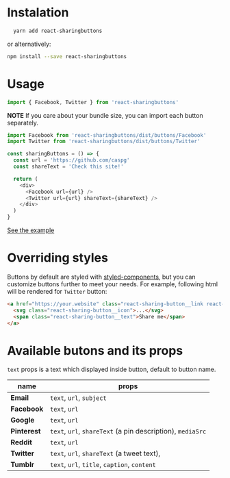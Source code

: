 # Instalation

```bash
  yarn add react-sharingbuttons
```

or alternatively:

```bash
npm install --save react-sharingbuttons
```

# Usage

```javascript
import { Facebook, Twitter } from 'react-sharingbuttons'
```

**NOTE**
If you care about your bundle size, you can import each button separately.

```javascript
import Facebook from 'react-sharingbuttons/dist/buttons/Facebook'
import Twitter from 'react-sharingbuttons/dist/buttons/Twitter'
```


```javascript
const sharingButtons = () => {
  const url = 'https://github.com/caspg'
  const shareText = 'Check this site!'

  return (
    <div>
      <Facebook url={url} />
      <Twitter url={url} shareText={shareText} />
    </div>
  )
}
```

[See the example](https://github.com/caspg)

# Overriding styles

Buttons by default are styled with [styled-components](https://github.com/styled-components/styled-components), but you can customize buttons further to meet your needs. For example, following html will be rendered for `Twitter` button:


```html
<a href="https://your.website" class="react-sharing-button__link react-sharing-button--twitter">
  <svg class="react-sharing-button__icon">...</svg>
  <span class="react-sharing-button__text">Share me</span>
</a>
```

# Available butons and its props
`text` props is a text which displayed inside button, default to button name.

| name          | props                                                       |
|---------------|-------------------------------------------------------------|
| **Email**     | `text`, `url`, `subject`                                    |
| **Facebook**  | `text`, `url`                                               |
| **Google**    | `text`, `url`                                               |
| **Pinterest** | `text`, `url`, `shareText` (a pin description), `mediaSrc`  |
| **Reddit**    | `text`, `url`                                               |
| **Twitter**   | `text`, `url`, `shareText` (a tweet text),                  |
| **Tumblr**    | `text`, `url`, `title`, `caption`, `content`                |
